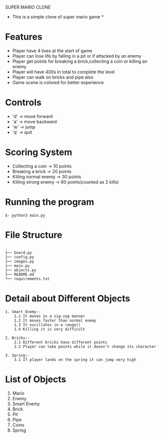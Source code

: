 
SUPER MARIO CLONE

* This is a simple clone of super mario game *

# Features

* Player have 4 lives at the start of game
* Player can lose life by falling in a pit or if attacked by an enemy
* Player get points for breaking a brick,collecting a coin or killing an enemy
* Player will have 400s in total to complete the level
* Player can walk on bricks and pipe also 
* Game scene is colored for better experience

# Controls

* 'd' -> move forward
* 'a' -> move backward
* 'w' -> jump
* 'q' -> quit
  
# Scoring System

* Collecting a coin -> 10 points
* Breaking a brick -> 20 points
* Killing normal enemy -> 30 points
* Killing strong enemy -> 60 points(counted as 2 kills)

# Running the program

    $- python3 main.py

# File Structure

    .
    ├── board.py
    ├── config.py
    ├── images.py
    ├── main.py
    ├── objects.py
    ├── README.md
    └── requirements.txt

# Detail about Different Objects

    1. Smart Enemy:-
        1.1 It moves in a zig-zag manner
        1.2 It moves faster than normal enemy
        1.3 It oscillates in a range()
        1.4 Killing it is very difficult

    2. Bricks:-
        2.1 Different bricks have different points
        2.2 Player can take points while it doesn't change its character

    3. Spring:-
        3.1 If player lands on the spring it can jump very high

# List of Objects

1. Mario
2. Enemy
3. Smart Enemy
4. Brick
5. Pit
6. Pipe
7. Coins
8. Spring
